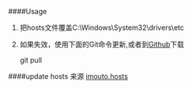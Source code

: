 ####Usage
1. 把hosts文件覆盖C:\Windows\System32\drivers\etc
2. 如果失效，使用下面的Git命令更新,或者到[Github](https://gist.github.com/DingSoung/5f00ad4e7fa8006c8dde)下载

	git pull

####update
hosts 来源 [imouto.hosts](https://github.com/zxdrive/imouto.host)